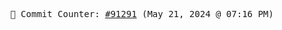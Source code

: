 <p align="center">
    <samp>
        📮 Commit Counter: <a href="https://github.com/Javascript-void0/Javascript-void0/commits/main">#91291</a> (May 21, 2024 @ 07:16 PM)
    </samp>
</p>